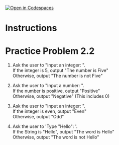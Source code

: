 [![Open in Codespaces](https://classroom.github.com/assets/launch-codespace-2972f46106e565e64193e422d61a12cf1da4916b45550586e14ef0a7c637dd04.svg)](https://classroom.github.com/open-in-codespaces?assignment_repo_id=16562750)
# Instructions  

# Practice Problem 2.2

1. Ask the user to "Input an integer: ".</br>
If the integer is 5, output "The number is Five"</br>
Otherwise, output "The number is not Five"</br>

2. Ask the user to "Input a number: ".</br>
If the number is positive, output "Positive"</br>
Otherwise, output "Negative" (This includes 0)</br>

3. Ask the user to "Input an integer: ".</br>
If the integer is even, output "Even"</br>
Otherwise, output "Odd"</br>

4. Ask the user to 'Type "Hello": '.</br>
If the String is "Hello", output "The word is Hello"</br>
Otherwise, output "The word is not Hello"</br>
